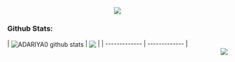 <div align="center">
  <img src="https://github.com/user-attachments/assets/55858ef1-7e73-4b51-9117-5061fd0dc5fc">
</div>

<h3>Github Stats:</h3>

<picture>
    <source
      srcset="https://github-readme-stats.vercel.app/api/top-langs/?username=adariya0&show_icons=true&theme=dark&title_color=FFFFFF&text_color=FFFFFF&icon_color=FFFFFF&hide_border=true"
      media="(prefers-color-scheme: dark)"
    />
    <source
      srcset="https://github-readme-stats.vercel.app/api/top-langs/?username=adariya0&show_icons=true&hide_border=true"
      media="(prefers-color-scheme: light), (prefers-color-scheme: no-preference)"
    />
  
</picture>
  
<picture>
  <source
    srcset="https://github-readme-stats.vercel.app/api?username=adariya0&show_icons=true&theme=dark&title_color=FFFFFF&text_color=FFFFFF&icon_color=FFFFFF&hide_border=true"
    media="(prefers-color-scheme: dark)"
  />
  <source
    srcset="https://github-readme-stats.vercel.app/api?username=adariya0&show_icons=true&hide_border=true"
    media="(prefers-color-scheme: light), (prefers-color-scheme: no-preference)"
  />
| <img align="center" src="https://github-readme-stats.vercel.app/api?username=adariya0&layout=compact&show_icons=true" alt="ADARIYA0 github stats" /> | <img align="center" src="https://github-readme-stats.vercel.app/api/top-langs/?username=adariya0&layout=compact&theme=buefy&hide_border=true" /> |
| ------------- | ------------- |
</picture>

<br>

<img align="right" src="https://komarev.com/ghpvc/?username=adariya0&style=for-the-badge" />
